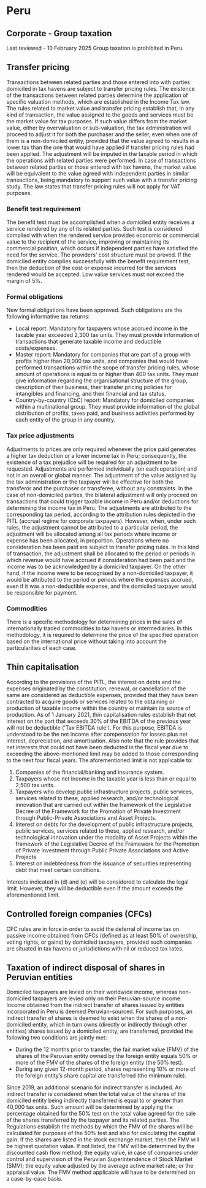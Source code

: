 # Peru
## Corporate - Group taxation
Last reviewed - 10 February 2025
Group taxation is prohibited in Peru.
## Transfer pricing
Transactions between related parties and those entered into with parties domiciled in tax havens are subject to transfer pricing rules.
The existence of the transactions between related parties determine the application of specific valuation methods, which are established in the Income Tax law.
The rules related to market value and transfer pricing establish that, in any kind of transaction, the value assigned to the goods and services must be the market value for tax purposes. If such value differs from the market value, either by overvaluation or sub-valuation, the tax administration will proceed to adjust it for both the purchaser and the seller, even when one of them is a non-domiciled entity, provided that the value agreed to results in a lower tax than the one that would have applied if transfer pricing rules had been applied. The adjustment will be imputed in the taxable period in which the operations with related parties were performed.
In case of transactions between related parties or those entered with tax havens, the market value will be equivalent to the value agreed with independent parties in similar transactions, being mandatory to support such value with a transfer pricing study.
The law states that transfer pricing rules will not apply for VAT purposes.
### Benefit test requirement
The benefit test must be accomplished when a domiciled entity receives a service rendered by any of its related parties. Such test is considered complied with when the rendered service provides economic or commercial value to the recipient of the service, improving or maintaining its commercial position, which occurs if independent parties have satisfied the need for the service. The providers’ cost structure must be proved.
If the domiciled entity complies successfully with the benefit requirement test, then the deduction of the cost or expense incurred for the services rendered would be accepted. Low value services must not exceed the margin of 5%.
### Formal obligations
New formal obligations have been approved. Such obligations are the following informative tax returns:
  * Local report: Mandatory for taxpayers whose accrued income in the taxable year exceeded 2,300 tax units. They must provide information of transactions that generate taxable income and deductible costs/expenses.
  * Master report: Mandatory for companies that are part of a group with profits higher than 20,000 tax units, and companies that would have performed transactions within the scope of transfer pricing rules, whose amount of operations is equal to or higher than 400 tax units. They must give information regarding the organisational structure of the group, description of their business, their transfer pricing policies for intangibles and financing, and their financial and tax status.
  * Country-by-country (CbC) report: Mandatory for domiciled companies within a multinational group. They must provide information of the global distribution of profits, taxes paid, and business activities performed by each entity of the group in any country.


### Tax price adjustments
Adjustments to prices are only required whenever the price paid generates a higher tax deduction or a lower income tax in Peru; consequently, the existence of a tax prejudice will be required for an adjustment to be requested.
Adjustments are performed individually (on each operation) and not in an overall or global manner.
The adjustment of the value assigned by the tax administration or the taxpayer will be effective for both the transferor and the purchaser or transferee, without any constraints. In the case of non-domiciled parties, the bilateral adjustment will only proceed on transactions that could trigger taxable income in Peru and/or deductions for determining the income tax in Peru.
The adjustments are attributed to the corresponding tax period, according to the attribution rules depicted in the PITL (accrual regime for corporate taxpayers). However, when, under such rules, the adjustment cannot be attributed to a particular period, the adjustment will be allocated among all tax periods where income or expense has been allocated, in proportion.
Operations where no consideration has been paid are subject to transfer pricing rules. In this kind of transaction, the adjustment shall be allocated to the period or periods in which revenue would have accrued if consideration had been paid and the income was to be acknowledged by a domiciled taxpayer. On the other hand, if the income were to be recognised by a non-domiciled taxpayer, it would be attributed to the period or periods where the expenses accrued, even if it was a non-deductible expense, and the domiciled taxpayer would be responsible for payment.
### Commodities
There is a specific methodology for determining prices in the sales of internationally traded commodities to tax havens or intermediaries.
In this methodology, it is required to determine the price of the specified operation based on the international price without taking into account the particularities of each case.
## Thin capitalisation
According to the provisions of the PITL, the interest on debts and the expenses originated by the constitution, renewal, or cancellation of the same are considered as deductible expenses, provided that they have been contracted to acquire goods or services related to the obtaining or production of taxable income within the country or maintain its source of production.
As of 1 January 2021, thin capitalisation rules establish that net interest on the part that exceeds 30% of the EBITDA of the previous year will not be deductible ('Tax EBITDA rule'). For this purpose, EBITDA is understood to be the net income after compensation for losses plus net interest, depreciation, and amortisation.
Also note that the rule provides that net interests that could not have been deducted in the fiscal year due to exceeding the above-mentioned limit may be added to those corresponding to the next four fiscal years.
The aforementioned limit is not applicable to:
  1. Companies of the financial/banking and insurance system.
  2. Taxpayers whose net income in the taxable year is less than or equal to 2,500 tax units.
  3. Taxpayers who develop public infrastructure projects, public services, services related to these, applied research, and/or technological innovation that are carried out within the framework of the Legislative Decree of the Framework for the Promotion of Private Investment through Public-Private Associations and Asset Projects.
  4. Interest on debts for the development of public infrastructure projects, public services, services related to these, applied research, and/or technological innovation under the modality of Asset Projects within the framework of the Legislative Decree of the Framework for the Promotion of Private Investment through Public Private Associations and Active Projects
  5. Interest on indebtedness from the issuance of securities representing debt that meet certain conditions.


Interests indicated in (d) and (e) will be considered to calculate the legal limit. However, they will be deductible even if the amount exceeds the aforementioned limit.
## Controlled foreign companies (CFCs)
CFC rules are in force in order to avoid the deferral of income tax on passive income obtained from CFCs (defined as at least 50% of ownership, voting rights, or gains) by domiciled taxpayers, provided such companies are situated in tax havens or jurisdictions with nil or reduced tax rates.
## Taxation of indirect disposal of shares in Peruvian entities
Domiciled taxpayers are levied on their worldwide income, whereas non-domiciled taxpayers are levied only on their Peruvian-source income. Income obtained from the indirect transfer of shares issued by entities incorporated in Peru is deemed Peruvian-sourced. For such purposes, an indirect transfer of shares is deemed to exist when the shares of a non-domiciled entity, which in turn owns (directly or indirectly through other entities) shares issued by a domiciled entity, are transferred, provided the following two conditions are jointly met:
  * During the 12 months prior to transfer, the fair market value (FMV) of the shares of the Peruvian entity owned by the foreign entity equals 50% or more of the FMV of the shares of the foreign entity (the 50% test).
  * During any given 12-month period, shares representing 10% or more of the foreign entity’s share capital are transferred (the minimum rule).


Since 2019, an additional scenario for indirect transfer is included. An indirect transfer is considered when the total value of the shares of the domiciled entity being indirectly transferred is equal to or greater than 40,000 tax units. Such amount will be determined by applying the percentage obtained for the 50% test on the total value agreed for the sale of the shares transferred by the taxpayer and its related parties. 
The Regulations establish the methods by which the FMV of the shares will be calculated for purposes of the 50% test and also for calculating the capital gain. If the shares are listed in the stock exchange market, then the FMV will be highest quotation value. If not listed, the FMV will be determined by the discounted cash flow method; the equity value, in case of companies under control and supervision of the Peruvian Superintendence of Stock Market (SMV); the equity value adjusted by the average active market rate; or the appraisal value. The FMV method applicable will have to be determined on a case-by-case basis. 
